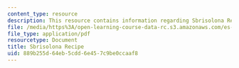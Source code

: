```yaml
---
content_type: resource
description: This resource contains information regarding Sbrisolona Recipe.
file: /media/https%3A/open-learning-course-data-rc.s3.amazonaws.com/es-s41-speak-italian-with-your-mouth-full-spring-2012/889b255d64eb5cdd6e457c9be0ccaaf8_MITES_S41S12_recipe_10.pdf
file_type: application/pdf
resourcetype: Document
title: Sbrisolona Recipe
uid: 889b255d-64eb-5cdd-6e45-7c9be0ccaaf8
---
```

